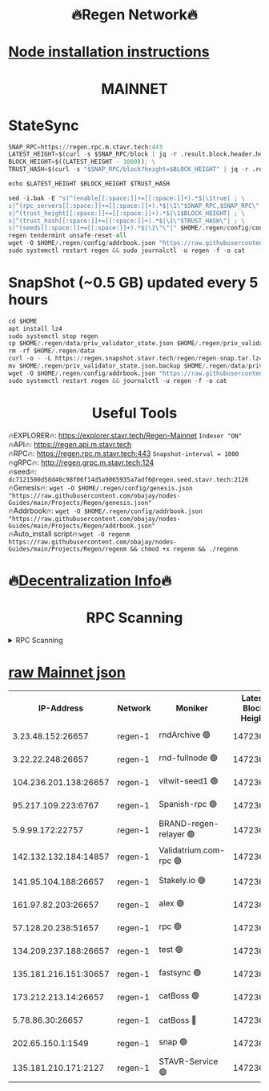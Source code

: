 <h1 align="center"> 🔥Regen Network🔥</h1>

[Node installation instructions](https://github.com/obajay/nodes-Guides/tree/main/Projects/Regen)
=
<h1 align="center"> MAINNET</h1>

# StateSync
```python
SNAP_RPC=https://regen.rpc.m.stavr.tech:443
LATEST_HEIGHT=$(curl -s $SNAP_RPC/block | jq -r .result.block.header.height); \
BLOCK_HEIGHT=$((LATEST_HEIGHT - 1000)); \
TRUST_HASH=$(curl -s "$SNAP_RPC/block?height=$BLOCK_HEIGHT" | jq -r .result.block_id.hash)

echo $LATEST_HEIGHT $BLOCK_HEIGHT $TRUST_HASH

sed -i.bak -E "s|^(enable[[:space:]]+=[[:space:]]+).*$|\1true| ; \
s|^(rpc_servers[[:space:]]+=[[:space:]]+).*$|\1\"$SNAP_RPC,$SNAP_RPC\"| ; \
s|^(trust_height[[:space:]]+=[[:space:]]+).*$|\1$BLOCK_HEIGHT| ; \
s|^(trust_hash[[:space:]]+=[[:space:]]+).*$|\1\"$TRUST_HASH\"| ; \
s|^(seeds[[:space:]]+=[[:space:]]+).*$|\1\"\"|" $HOME/.regen/config/config.toml
regen tendermint unsafe-reset-all
wget -O $HOME/.regen/config/addrbook.json "https://raw.githubusercontent.com/obajay/nodes-Guides/main/Projects/Regen/addrbook.json"
sudo systemctl restart regen && sudo journalctl -u regen -f -o cat
```
# SnapShot (~0.5 GB) updated every 5 hours
```python
cd $HOME
apt install lz4
sudo systemctl stop regen
cp $HOME/.regen/data/priv_validator_state.json $HOME/.regen/priv_validator_state.json.backup
rm -rf $HOME/.regen/data
curl -o - -L https://regen.snapshot.stavr.tech/regen/regen-snap.tar.lz4 | lz4 -c -d - | tar -x -C $HOME/.regen --strip-components 2
mv $HOME/.regen/priv_validator_state.json.backup $HOME/.regen/data/priv_validator_state.json
wget -O $HOME/.regen/config/addrbook.json "https://raw.githubusercontent.com/obajay/nodes-Guides/main/Projects/Regen/addrbook.json"
sudo systemctl restart regen && journalctl -u regen -f -o cat
```

 <h1 align="center"> Useful Tools</h1>

🔥EXPLORER🔥:     https://explorer.stavr.tech/Regen-Mainnet        `Indexer "ON"` \
🔥API🔥:          https://regen.api.m.stavr.tech \
🔥RPC🔥:          https://regen.rpc.m.stavr.tech:443              `Snapshot-interval = 1000` \
🔥gRPC🔥:         http://regen.grpc.m.stavr.tech:124 \
🔥seed🔥:      `dc7121500d58d40c98f06f14d5a9065935a7adf6@regen.seed.stavr.tech:2126` \
🔥Genesis🔥:   `wget -O $HOME/.regen/config/genesis.json "https://raw.githubusercontent.com/obajay/nodes-Guides/main/Projects/Regen/genesis.json"` \
🔥Addrbook🔥:  `wget -O $HOME/.regen/config/addrbook.json "https://raw.githubusercontent.com/obajay/nodes-Guides/main/Projects/Regen/addrbook.json"` \
🔥Auto_install script🔥:`wget -O regenm https://raw.githubusercontent.com/obajay/nodes-Guides/main/Projects/Regen/regenm && chmod +x regenm && ./regenm`

🔥[Decentralization Info](https://github.com/obajay/StateSync-snapshots/tree/main/Projects/Regen/Decentralization)🔥
=
<h1 align="center"> RPC Scanning</h1>

<details>
<summary>RPC Scanning</summary>

<h2 align="center"> We scan nodes in real time every 4 hours. And we provide the final result of RPC endpoints.
We cannot influence the operation of these nodes in any way. </h2>


```python
If Voting Power is higher than 0 --> then the Node is a validator of the network and may be subject to attack and be a potential threat to the chain.
```
```python
We marked such validators with a red symbol
```

</details>

[raw Mainnet json](https://rpc-check.regenm.stavr.tech/regenm/rpc-regenm-result.json)
=


<table><tr><th>IP-Address</th><th>Network</th><th>Moniker</th><th>Latest Block Height</th><th>Earliest Block Height</th><th>Catching Up</th><th>Tx Index</th><th>Voting Power</th><th>Scan Time</th></tr><tr><td>3.23.48.152:26657</td><td>regen-1</td><td>rndArchive 🟢</td><td>14723673</td><td>1</td><td>False</td><td>on</td><td>0</td><td>2024-02-16T16:22:33.272130196UTC</td></tr><tr><td>3.22.22.248:26657</td><td>regen-1</td><td>rnd-fullnode 🟢</td><td>14723672</td><td>4134001</td><td>False</td><td>on</td><td>0</td><td>2024-02-16T16:22:30.547389973UTC</td></tr><tr><td>104.236.201.138:26657</td><td>regen-1</td><td>vitwit-seed1 🟢</td><td>14723667</td><td>8943001</td><td>False</td><td>on</td><td>0</td><td>2024-02-16T16:22:02.740141987UTC</td></tr><tr><td>95.217.109.223:6767</td><td>regen-1</td><td>Spanish-rpc 🟢</td><td>14723676</td><td>10068001</td><td>False</td><td>on</td><td>0</td><td>2024-02-16T16:22:52.839971619UTC</td></tr><tr><td>5.9.99.172:22757</td><td>regen-1</td><td>BRAND-regen-relayer 🟢</td><td>14723676</td><td>10782501</td><td>False</td><td>on</td><td>0</td><td>2024-02-16T16:22:55.413466560UTC</td></tr><tr><td>142.132.132.184:14857</td><td>regen-1</td><td>Validatrium.com-rpc 🟢</td><td>14723676</td><td>11175001</td><td>False</td><td>on</td><td>0</td><td>2024-02-16T16:22:55.170758700UTC</td></tr><tr><td>141.95.104.188:26657</td><td>regen-1</td><td>Stakely.io 🟢</td><td>14723671</td><td>13442501</td><td>False</td><td>on</td><td>0</td><td>2024-02-16T16:22:21.641803462UTC</td></tr><tr><td>161.97.82.203:26657</td><td>regen-1</td><td>alex 🟢</td><td>14723674</td><td>13992001</td><td>False</td><td>on</td><td>0</td><td>2024-02-16T16:22:40.969980073UTC</td></tr><tr><td>57.128.20.238:51657</td><td>regen-1</td><td>rpc 🟢</td><td>14723675</td><td>13992001</td><td>False</td><td>on</td><td>0</td><td>2024-02-16T16:22:48.356040894UTC</td></tr><tr><td>134.209.237.188:26657</td><td>regen-1</td><td>test 🟢</td><td>14723678</td><td>13992001</td><td>False</td><td>on</td><td>0</td><td>2024-02-16T16:23:06.031162298UTC</td></tr><tr><td>135.181.216.151:30657</td><td>regen-1</td><td>fastsync 🟢</td><td>14723674</td><td>14457001</td><td>False</td><td>off</td><td>0</td><td>2024-02-16T16:22:40.433731245UTC</td></tr><tr><td>173.212.213.14:26657</td><td>regen-1</td><td>catBoss 🟢</td><td>14723673</td><td>14577001</td><td>False</td><td>on</td><td>0</td><td>2024-02-16T16:22:33.655544716UTC</td></tr><tr><td>5.78.86.30:26657</td><td>regen-1</td><td>catBoss 🔴</td><td>14723680</td><td>14650701</td><td>False</td><td>on</td><td>9096168003</td><td>2024-02-16T16:23:15.228464003UTC</td></tr><tr><td>202.65.150.1:1549</td><td>regen-1</td><td>snap 🟢</td><td>14723683</td><td>14720992</td><td>False</td><td>on</td><td>0</td><td>2024-02-16T16:23:41.004830586UTC</td></tr><tr><td>135.181.210.171:2127</td><td>regen-1</td><td>STAVR-Service 🟢</td><td>14723681</td><td>14721001</td><td>False</td><td>on</td><td>0</td><td>2024-02-16T16:23:19.685579694UTC</td></tr></table>